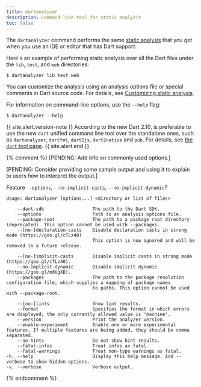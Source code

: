 ```yaml
---
title: dartanalyzer
description: Command-line tool for static analysis
toc: false
---
```


The `dartanalyzer` command performs the same [static analysis][]
that you get when you use an IDE or editor that has Dart support.

Here's an example of performing static analysis over all the Dart files
under the `lib`, `test`, and `web` directories:

```terminal
$ dartanalyzer lib test web
```

You can customize the analysis using an analysis options file
or special comments in Dart source code.
For details, see [Customizing static analysis][static analysis].

For information on command-line options, use the `--help` flag:

```terminal
$ dartanalyzer --help
```

{{ site.alert.version-note }}
  According to the new Dart 2.10, is preferable to use the new `dart` unified command line tool over the standalone ones, such as `dartanalyzer`, `dartfmt`, `dart2js`, `dart2native` and `pub`.
  For details, see [the `dart` tool page][dart-tool].
{{ site.alert.end }}

[dart-tool]: /tools/dart-tool

[static analysis]: /guides/language/analysis-options

{% comment %}
[PENDING: Add info on commonly used options.]

[PENDING: Consider providing some sample output and
using it to explain to users how to interpret the output.]

Feature `--options`, `--no-implicit-casts`, `--no-implicit-dynamic`?

```
Usage: dartanalyzer [options...] <directory or list of files>

    --dart-sdk                  The path to the Dart SDK.
    --options                   Path to an analysis options file.
    --package-root              The path to a package root directory (deprecated). This option cannot be used with --packages.
    --[no-]declaration-casts    Disable declaration casts in strong mode (https://goo.gl/cTLz40)
                                This option is now ignored and will be removed in a future release.

    --[no-]implicit-casts       Disable implicit casts in strong mode (https://goo.gl/cTLz40).
    --no-implicit-dynamic       Disable implicit dynamic (https://goo.gl/m0UgXD).
    --packages                  The path to the package resolution configuration file, which supplies a mapping of package names
                                to paths. This option cannot be used with --package-root.

    --[no-]lints                Show lint results.
    --format                    Specifies the format in which errors are displayed; the only currently allowed value is 'machine'.
    --version                   Print the analyzer version.
    --enable-experiment         Enable one or more experimental features. If multiple features are being added, they should be comma separated.
    --no-hints                  Do not show hint results.
    --fatal-infos               Treat infos as fatal.
    --fatal-warnings            Treat non-type warnings as fatal.
-h, --help                      Display this help message. Add --verbose to show hidden options.
-v, --verbose                   Verbose output.
```
{% endcomment %}
